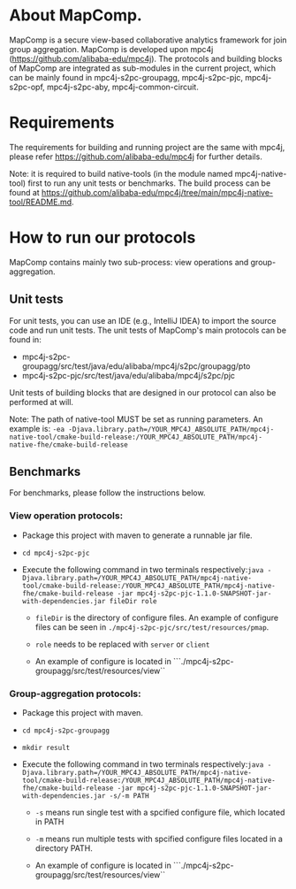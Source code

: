 # About MapComp.
MapComp is a secure view-based collaborative analytics framework for join group aggregation. MapComp is developed upon mpc4j (https://github.com/alibaba-edu/mpc4j). The protocols and building blocks of MapComp are integrated as sub-modules in the current project, which can be mainly found in mpc4j-s2pc-groupagg, mpc4j-s2pc-pjc, mpc4j-s2pc-opf, mpc4j-s2pc-aby, mpc4j-common-circuit.

# Requirements

The requirements for building and running project are the same with mpc4j, please refer https://github.com/alibaba-edu/mpc4j for further details.

Note: it is required to build native-tools (in the module named mpc4j-native-tool) first to run any unit tests or benchmarks. The build process can be found at https://github.com/alibaba-edu/mpc4j/tree/main/mpc4j-native-tool/README.md.

# How to run our protocols

MapComp contains mainly two sub-process: view operations and group-aggregation.

## Unit tests

For unit tests, you can use an IDE (e.g., IntelliJ IDEA) to import the source code and run unit tests. The unit tests of MapComp's main protocols can be found in: 

- mpc4j-s2pc-groupagg/src/test/java/edu/alibaba/mpc4j/s2pc/groupagg/pto
- mpc4j-s2pc-pjc/src/test/java/edu/alibaba/mpc4j/s2pc/pjc

Unit tests of building blocks that are designed in our protocol can also be performed at will.

Note: The path of native-tool MUST be set as running parameters. An example is:
``-ea -Djava.library.path=/YOUR_MPC4J_ABSOLUTE_PATH/mpc4j-native-tool/cmake-build-release:/YOUR_MPC4J_ABSOLUTE_PATH/mpc4j-native-fhe/cmake-build-release``

## Benchmarks

For benchmarks, please follow the instructions below.

### View operation protocols:

-  Package this project with maven to generate a runnable jar file.
- ``cd mpc4j-s2pc-pjc``
- Execute the following command in two terminals respectively:``java -Djava.library.path=/YOUR_MPC4J_ABSOLUTE_PATH/mpc4j-native-tool/cmake-build-release:/YOUR_MPC4J_ABSOLUTE_PATH/mpc4j-native-fhe/cmake-build-release -jar mpc4j-s2pc-pjc-1.1.0-SNAPSHOT-jar-with-dependencies.jar fileDir role``

  - `fileDir` is the directory of configure files. An example of configure files can be seen in `./mpc4j-s2pc-pjc/src/test/resources/pmap`.

  - `role` needs to be replaced with `server` or `client`

  - An example of configure is located in ```./mpc4j-s2pc-groupagg/src/test/resources/view``

### Group-aggregation protocols:

- Package this project with maven.

- ``cd mpc4j-s2pc-groupagg``

- ``mkdir result``

- Execute the following command in two terminals respectively:``java -Djava.library.path=/YOUR_MPC4J_ABSOLUTE_PATH/mpc4j-native-tool/cmake-build-release:/YOUR_MPC4J_ABSOLUTE_PATH/mpc4j-native-fhe/cmake-build-release -jar mpc4j-s2pc-pjc-1.1.0-SNAPSHOT-jar-with-dependencies.jar -s/-m PATH``

  - ``-s``  means run single test with a spcified configure file, which located in PATH

  - ``-m``  means run multiple tests with spcified configure files located in a directory PATH.

  - An example of configure is located in ```./mpc4j-s2pc-groupagg/src/test/resources/view``
